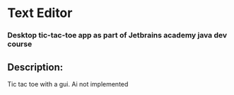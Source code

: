 # Text Editor
### Desktop tic-tac-toe app as part of Jetbrains academy java dev course
## Description:
Tic tac toe with a gui. Ai not implemented
